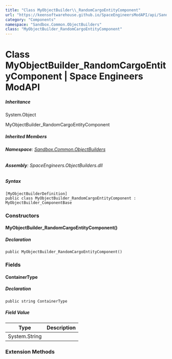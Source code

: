 ```yaml
---
title: "Class MyObjectBuilder\\_RandomCargoEntityComponent"
url: "https://keensoftwarehouse.github.io/SpaceEngineersModAPI/api/Sandbox.Common.ObjectBuilders.MyObjectBuilder_RandomCargoEntityComponent.html"
category: "Components"
namespace: "Sandbox.Common.ObjectBuilders"
class: "MyObjectBuilder_RandomCargoEntityComponent"
---
```


# Class MyObjectBuilder\_RandomCargoEntityComponent | Space Engineers ModAPI

##### Inheritance

System.Object

MyObjectBuilder\_RandomCargoEntityComponent

##### Inherited Members

###### **Namespace**: [Sandbox.Common.ObjectBuilders](https://keensoftwarehouse.github.io/SpaceEngineersModAPI/api/Sandbox.Common.ObjectBuilders.html)

###### **Assembly**: SpaceEngineers.ObjectBuilders.dll

##### Syntax

```
[MyObjectBuilderDefinition]
public class MyObjectBuilder_RandomCargoEntityComponent : MyObjectBuilder_ComponentBase
```

### Constructors

#### MyObjectBuilder\_RandomCargoEntityComponent()

##### Declaration

```
public MyObjectBuilder_RandomCargoEntityComponent()
```

### Fields

#### ContainerType

##### Declaration

```
public string ContainerType
```

##### Field Value

| Type | Description |
| --- | --- |
| System.String |     |

### Extension Methods